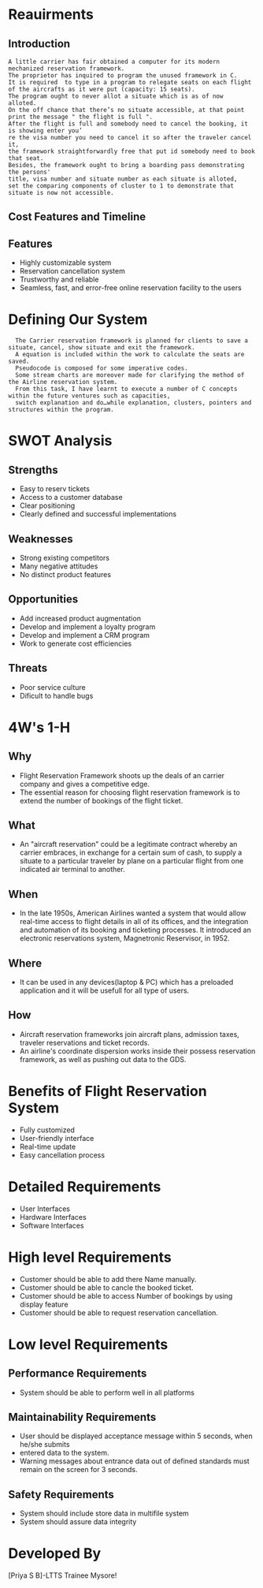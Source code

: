  # Reauirments
 ## Introduction
    A little carrier has fair obtained a computer for its modern mechanized reservation framework. 
    The proprietor has inquired to program the unused framework in C. 
    It is required  to type in a program to relegate seats on each flight of the aircrafts as it were put (capacity: 15 seats).
    The program ought to never allot a situate which is as of now  alloted.
    On the off chance that there’s no situate accessible, at that point print the message " the flight is full ". 
    After the flight is full and somebody need to cancel the booking, it is showing enter you’
    re the visa number you need to cancel it so after the traveler cancel it, 
    the framework straightforwardly free that put id somebody need to book that seat. 
    Besides, the framework ought to bring a boarding pass demonstrating the persons' 
    title, visa number and situate number as each situate is alloted, 
    set the comparing components of cluster to 1 to demonstrate that situate is now not accessible.
  
  ## Cost Features and Timeline
   
   ## Features
   
   - Highly customizable system
   - Reservation cancellation system
   - Trustworthy and reliable
   - Seamless, fast, and error-free online reservation facility to the users
   
   
   
  # Defining Our System
      The Carrier reservation framework is planned for clients to save a situate, cancel, show situate and exit the framework. 
      A equation is included within the work to calculate the seats are saved.
      Pseudocode is composed for some imperative codes.
      Some stream charts are moreover made for clarifying the method of the Airline reservation system. 
      From this task, I have learnt to execute a number of C concepts within the future ventures such as capacities, 
      switch explanation and do…while explanation, clusters, pointers and structures within the program.
   
  # SWOT Analysis
   ## Strengths
   
   - Easy to reserv tickets
   - Access to a customer database
   - Clear positioning
   - Clearly defined and successful implementations 
  
   ## Weaknesses 
    
   - Strong existing competitors
   - Many negative attitudes
   - No distinct product features
  
   ## Opportunities 
    
   - Add increased product augmentation
   - Develop and implement a loyalty program
   - Develop and implement a CRM program
   - Work to generate cost efficiencies

   ## Threats
    
   - Poor service culture
   - Dificult to handle bugs 
  
  
   
  # 4W's 1-H
   
   ## Why
    
   - Flight Reservation Framework shoots up the deals of an carrier company and gives a competitive edge. 
   - The essential reason for choosing flight reservation framework is to extend the number of bookings of the flight ticket.
 
   ## What
 
   - An "aircraft reservation" could be a legitimate contract whereby an carrier embraces, 
    in exchange for a certain sum of cash, to supply a situate to a particular traveler by plane on a 
    particular flight from one indicated air terminal to another.
  
   ## When
  
   - In the late 1950s, American Airlines wanted a system that would allow real-time access to flight details in all of its offices,
    and the integration and automation of its   booking and ticketing processes.
    It introduced an electronic reservations system, Magnetronic Reservisor, in 1952.
   
   ## Where
   
   - It can be used in any devices(laptop & PC) which has a preloaded application and it  will be usefull for all type of users.
   
   ## How
   
   - Aircraft reservation frameworks join aircraft plans, admission taxes, traveler  reservations and ticket records.
   - An airline's coordinate dispersion works inside their possess reservation framework, as well as pushing out data to the GDS.
   
  # Benefits of Flight Reservation System
    
   - Fully customized
   - User-friendly interface
   - Real-time update  
   - Easy cancellation process
   
  # Detailed Requirements
   
   - User Interfaces
   - Hardware Interfaces
   - Software Interfaces
   
  # High level Requirements
    
   - Customer should be able to add there Name manually.
   - Customer should be able to cancle the booked ticket.
   - Customer should be able to access Number of bookings by using display feature
   - Customer should be able to request reservation cancellation.

   
  # Low level Requirements
   
   ## Performance Requirements
  - System should be able to perform well in all platforms
      
   ## Maintainability Requirements 
   - User should be displayed acceptance message within 5 seconds, when he/she submits
   - entered data to the system.
   - Warning messages about entrance data out of defined standards must remain on the
    screen for 3 seconds.
    
   ## Safety Requirements
   - System should include store data in multifile system
   - System should assure data integrity

   
  # Developed By
  
   [Priya S B]-LTTS Trainee Mysore!

